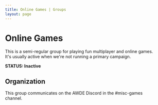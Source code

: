 ```yaml
---
title: Online Games | Groups
layout: page
---
```


# Online Games
This is a semi-regular group for playing fun multiplayer and online games. It's usually active when
we're not running a primary campaign.

**STATUS: Inactive**

## Organization
This group communicates on the AWDE Discord in the #misc-games channel.
